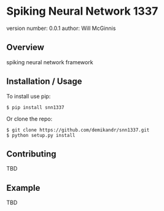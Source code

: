 Spiking Neural Network 1337
===============================

version number: 0.0.1
author: Will McGinnis

Overview
--------

spiking neural network framework 

Installation / Usage
--------------------

To install use pip:

    $ pip install snn1337


Or clone the repo:

    $ git clone https://github.com/demikandr/snn1337.git
    $ python setup.py install
    
Contributing
------------

TBD

Example
-------

TBD